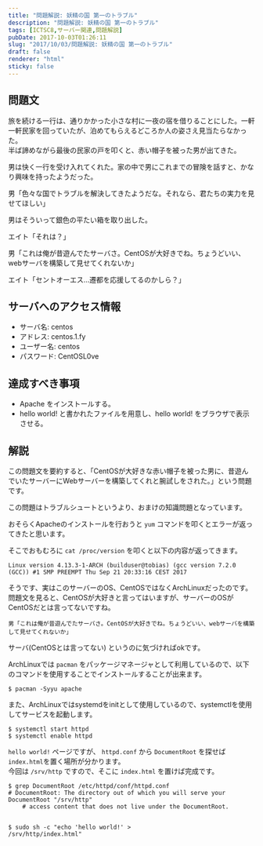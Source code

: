 ```yaml
---
title: "問題解説: 妖精の国 第一のトラブル"
description: "問題解説: 妖精の国 第一のトラブル"
tags: [ICTSC8,サーバー関連,問題解説]
pubDate: 2017-10-03T01:26:11
slug: "2017/10/03/問題解説: 妖精の国 第一のトラブル"
draft: false
renderer: "html"
sticky: false
---
```


<h2>問題文</h2>
<p>旅を続ける一行は、通りかかった小さな村に一夜の宿を借りることにした。一軒一軒民家を回っていたが、泊めてもらえるどころか人の姿さえ見当たらなかった。<br />
半ば諦めながら最後の民家の戸を叩くと、赤い帽子を被った男が出てきた。</p>
<p>男は快く一行を受け入れてくれた。家の中で男にこれまでの冒険を話すと、かなり興味を持ったようだった。</p>
<p>男「色々な国でトラブルを解決してきたようだな。それなら、君たちの実力を見せてほしい」</p>
<p>男はそういって銀色の平たい箱を取り出した。</p>
<p>エイト「それは？」</p>
<p>男「これは俺が昔遊んでたサーバさ。CentOSが大好きでね。ちょうどいい、webサーバを構築して見せてくれないか」</p>
<p>エイト「セントオーエス…遷都を応援してるのかしら？」</p>
<h2>サーバへのアクセス情報</h2>
<ul>
<li>サーバ名: centos</li>
<li>アドレス: centos.1.fy</li>
<li>ユーザー名: centos</li>
<li>パスワード: CentOSL0ve</li>
</ul>
<h2>達成すべき事項</h2>
<ul>
<li>Apache をインストールする。</li>
<li>hello world! と書かれたファイルを用意し、hello world! をブラウザで表示させる。</li>
</ul>
<h2>解説</h2>
<p>この問題文を要約すると、「CentOSが大好きな赤い帽子を被った男に、昔遊んでいたサーバーにWebサーバーを構築してくれと腕試しをされた。」という問題です。</p>
<p>この問題はトラブルシュートというより、おまけの知識問題となっています。</p>
<p>おそらくApacheのインストールを行おうと <code>yum</code> コマンドを叩くとエラーが返ってきたと思います。</p>
<p>そこでおもむろに <code>cat /proc/version</code> を叩くと以下の内容が返ってきます。</p>
<pre><code>Linux version 4.13.3-1-ARCH (builduser@tobias) (gcc version 7.2.0 (GCC)) #1 SMP PREEMPT Thu Sep 21 20:33:16 CEST 2017</code></pre>
<p>そうです、実はこのサーバーのOS、CentOSではなくArchLinuxだったのです。<br />
問題文を見ると、CentOSが大好きと言ってはいますが、サーバーのOSがCentOSだとは言ってないですね。</p>
<pre><code>男「これは俺が昔遊んでたサーバさ。CentOSが大好きでね。ちょうどいい、webサーバを構築して見せてくれないか」</code></pre>
<p>サーバ(CentOSとは言ってない) というのに気づければokです。</p>
<p>ArchLinuxでは <code>pacman</code> をパッケージマネージャとして利用しているので、以下のコマンドを使用することでインストールすることが出来ます。</p>
<pre><code>$ pacman -Syyu apache</code></pre>
<p>また、ArchLinuxではsystemdをinitとして使用しているので、systemctlを使用してサービスを起動します。</p>
<pre><code>$ systemctl start httpd
$ systemctl enable httpd</code></pre>
<p><code>hello world!</code> ページですが、 <code>httpd.conf</code> から <code>DocumentRoot</code> を探せば<code>index.html</code>を置く場所が分かります。<br />
今回は <code>/srv/http</code> ですので、そこに <code>index.html</code> を置けば完成です。</p>
<pre><code>$ grep DocumentRoot /etc/httpd/conf/httpd.conf
# DocumentRoot: The directory out of which you will serve your
DocumentRoot "/srv/http"
    # access content that does not live under the DocumentRoot.

$ sudo sh -c "echo 'hello world!' > /srv/http/index.html"</code></pre>
